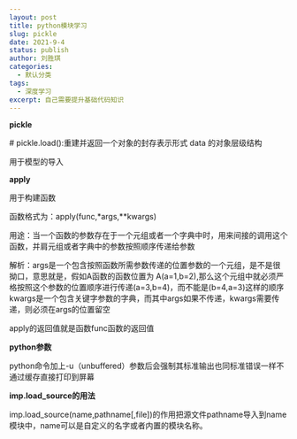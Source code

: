 ```yaml
---
layout: post
title: python模块学习
slug: pickle
date: 2021-9-4
status: publish
author: 刘胜琪
categories: 
  - 默认分类
tags: 
  - 深度学习
excerpt: 自己需要提升基础代码知识
---
```


**pickle**

\# pickle.load():重建并返回一个对象的封存表示形式 data 的对象层级结构

用于模型的导入



**apply**

用于构建函数

函数格式为：apply(func,*args,**kwargs)

用途：当一个函数的参数存在于一个元组或者一个字典中时，用来间接的调用这个函数，并肩元组或者字典中的参数按照顺序传递给参数

解析：args是一个包含按照函数所需参数传递的位置参数的一个元组，是不是很拗口，意思就是，假如A函数的函数位置为 A(a=1,b=2),那么这个元组中就必须严格按照这个参数的位置顺序进行传递(a=3,b=4)，而不能是(b=4,a=3)这样的顺序
kwargs是一个包含关键字参数的字典，而其中args如果不传递，kwargs需要传递，则必须在args的位置留空

apply的返回值就是函数func函数的返回值



**python参数**

python命令加上-u（unbuffered）参数后会强制其标准输出也同标准错误一样不通过缓存直接打印到屏幕



**imp.load_source的用法**

imp.load_source(name,pathname[,file])的作用把源文件pathname导入到name模块中，name可以是自定义的名字或者内置的模块名称。

